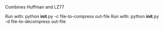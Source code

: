 Combines Huffman and LZ77

Run with: python __init__.py -c file-to-compress out-file
Run with: python __init__.py -d file-to-decompress out-file